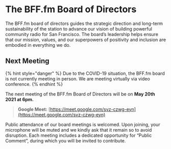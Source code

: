 # The BFF.fm Board of Directors

The BFF.fm board of directors guides the strategic direction and long-term sustainability of the station to advance our vision of building powerful community radio for San Francisco. The board’s leadership helps ensure that our mission, values, and our superpowers of positivity and inclusion are embodied in everything we do.

## Next Meeting

{% hint style="danger" %}
Due to the COVID-19 situation, the BFF.fm board is not currently meeting in person. We are meeting virtually via video conference.
{% endhint %}

The next meeting of the BFF.fm Board of Directors will be on **May 20th 2021 at 6pm.**

> **Google Meet:** [https://meet.google.com/svz-czwg-eyn](https://meet.google.com/svz-czwg-eyn)

Public attendance of our board meetings is welcomed. Upon joining, your microphone will be muted and we kindly ask that it remain so to avoid disruption. Each meeting includes a dedicated opportunity for “Public Comment”, during which you will be invited to contribute.

